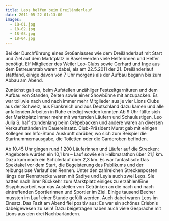 ```yaml
---
title: Leos helfen beim Dreiländerlauf
date: 2011-05-22 01:13:00
images:
  - 18-01.jpg
  - 18-02.jpg
  - 18-03.jpg
  - 18-04.jpg
---
```


Bei der Durchführung eines Großanlasses wie dem Dreiländerlauf mit Start und Ziel auf dem Marktplatz in Basel werden viele Helferinnen und Helfer benötigt. Elf Mitglieder des Weiler Leo-Clubs sowie Gerhard und Inge aus dem Betreuerstab waren dabei, als am 22.5.2011 der 21. Dreiländerlauf stattfand, einige davon von 7 Uhr morgens als der Aufbau begann bis zum Abbau am Abend.

Zunächst galt es, beim Aufstellen unzähliger Festzeltgarnituren und dem Aufbau von Ständen, Zelten sowie einer Showbühne mit anzupacken. Es war toll,wie nach und nach immer mehr Mitglieder aus je vier Lions Clubs aus der Schweiz, aus Frankreich und aus Deutschland dazu kamen und alle anfallenden Arbeiten in Ruhe erledigt werden konnten.Ab 9 Uhr füllte sich der Marktplatz immer mehr mit wartenden Läufern und Schaulustigen. Leo Julia S. half stundenlang beim Crêpebacken und andere waren an diversen Verkaufsständen im Dauereinsatz. Club-Präsident Murat gab mit einigen Kollegen am Info-Stand Auskunft darüber, wo sich zum Beispiel die Startnummernausgabe, die Toiletten oder die Garderoben befinden.

Ab 10.45 Uhr gingen rund 1.200 Läuferinnen und Läufer auf die Strecken: Angeboten wurden ein 10,1 km – Lauf sowie ein Halbmarathon über 21,1 km. Dazu kam noch ein Schülerlauf über 2,3 km. Es war fantastisch: Das Spektakel vor dem Start, die Begeisterung des Publikums und der reibungslose Verlauf der Rennen. Unter den zahlreichen Streckenposten längs der Rennstrecke waren mit Sadiye und Leyla auch zwei Leos. Sie hatten nach ihrer Rückkehr zum Marktplatz einiges zu erzählen!Eine Sisyphusarbeit war das Austeilen von Getränken an die nach und nach eintreffenden Sportlerinnen und Sportler im Ziel. Einige tausend Becher mussten im Lauf einer Stunde gefüllt werden. Auch dabei waren Leos im Einsatz. Das Fazit am Abend fiel positiv aus: Es war ein schönes Erlebnis dabeigewesen zu sein! Dazu beigetragen haben auch viele Gespräche mit Lions aus den drei Nachbarländern.
